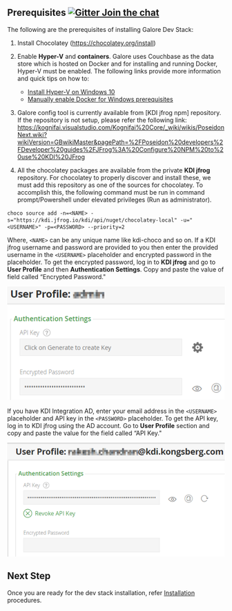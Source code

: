 ## Prerequisites [![Gitter Join the chat](https://badges.gitter.im/Join%20Chat.svg)](https://gitter.im/kognifai/Lobby)

The following are the prerequisites of installing Galore Dev Stack:
1.  Install Chocolatey (https://chocolatey.org/install)
2.	Enable **Hyper-V** and **containers**. 
    Galore uses Couchbase as the data store which is hosted on Docker and for installing and running Docker, Hyper-V must be enabled. 
    The following links provide more information and quick tips on how to:
     -  [Install Hyper-V on Windows 10](https://docs.microsoft.com/en-us/virtualization/hyper-v-on-windows/quick-start/enable-hyper-v)
     -  [Manually enable Docker for Windows prerequisites](https://success.docker.com/article/manually-enable-docker-for-windows-prerequisites)
3.	Galore config tool is currently available from [KDI jfrog npm] repository. If the repository is not setup, please refer the following link:
https://kognifai.visualstudio.com/Kognifai%20Core/_wiki/wikis/PoseidonNext.wiki?wikiVersion=GBwikiMaster&pagePath=%2FPoseidon%20developers%2FDeveloper%20guides%2FJFrog%3A%20Configure%20NPM%20to%20use%20KDI%20JFrog

4.	All the chocolatey packages are available from the private **KDI jfrog** repository. 
For chocolatey to properly discover and install these, we must add this repository as one of the sources for chocolatey. 
To accomplish this, the following command must be run in command prompt/Powershell under elevated privileges (Run as administrator).
```
choco source add -n=<NAME> -s="https://kdi.jfrog.io/kdi/api/nuget/chocolatey-local" -u="<USERNAME>" -p=<PASSWORD> --priority=2
```
Where, ```<NAME>``` can be any unique name like kdi-choco and so on.
If a KDI jfrog username and password are provided to you then enter the provided username in the ```<USERNAME>``` placeholder and encrypted password in the <PASSWORD> placeholder. 
To get the encrypted password, log in to **KDI jfrog** and go to **User Profile** and then **Authentication Settings**. 
Copy and paste the value of field called “Encrypted Password."

![](Images/2018-06-21%2018_53_06-kdi.png)

If you have KDI Integration AD, enter your email address in the ```<USERNAME>``` placeholder and API key in the ```<PASSWORD>```  placeholder. 
To get the API key, log in to KDI jfrog using the AD account. 
Go to **User Profile** section and copy and paste the value for the field called “API Key."

![](Images/2018-06-22%2017_19_05-kdi.png)

## Next Step

Once you are ready for the dev stack installation, refer [Installation](Installation.md) procedures.
